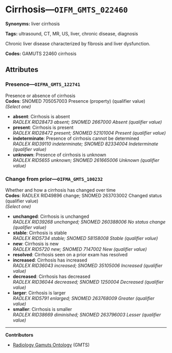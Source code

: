# Cirrhosis—`OIFM_GMTS_022460`

**Synonyms:** liver cirrhosis

**Tags:** ultrasound, CT, MR, US, liver, chronic disease, diagnosis

Chronic liver disease characterized by fibrosis and liver dysfunction.

**Codes:** GAMUTS 22460 cirrhosis

## Attributes

### Presence—`OIFMA_GMTS_122741`

Presence or absence of cirrhosis  
**Codes**: SNOMED 705057003 Presence (property) (qualifier value)  
*(Select one)*

- **absent**: Cirrhosis is absent  
_RADLEX RID28473 absent; SNOMED 2667000 Absent (qualifier value)_
- **present**: Cirrhosis is present  
_RADLEX RID28472 present; SNOMED 52101004 Present (qualifier value)_
- **indeterminate**: Presence of cirrhosis cannot be determined  
_RADLEX RID39110 indeterminate; SNOMED 82334004 Indeterminate (qualifier value)_
- **unknown**: Presence of cirrhosis is unknown  
_RADLEX RID5655 unknown; SNOMED 261665006 Unknown (qualifier value)_

### Change from prior—`OIFMA_GMTS_100232`

Whether and how a cirrhosis has changed over time  
**Codes**: RADLEX RID49896 change; SNOMED 263703002 Changed status (qualifier value)  
*(Select one)*

- **unchanged**: Cirrhosis is unchanged  
_RADLEX RID39268 unchanged; SNOMED 260388006 No status change (qualifier value)_
- **stable**: Cirrhosis is stable  
_RADLEX RID5734 stable; SNOMED 58158008 Stable (qualifier value)_
- **new**: Cirrhosis is new  
_RADLEX RID5720 new; SNOMED 7147002 New (qualifier value)_
- **resolved**: Cirrhosis seen on a prior exam has resolved  
- **increased**: Cirrhosis has increased  
_RADLEX RID36043 increased; SNOMED 35105006 Increased (qualifier value)_
- **decreased**: Cirrhosis has decreased  
_RADLEX RID36044 decreased; SNOMED 1250004 Decreased (qualifier value)_
- **larger**: Cirrhosis is larger  
_RADLEX RID5791 enlarged; SNOMED 263768009 Greater (qualifier value)_
- **smaller**: Cirrhosis is smaller  
_RADLEX RID38669 diminished; SNOMED 263796003 Lesser (qualifier value)_

---

**Contributors**

- [Radiology Gamuts Ontology](https://gamuts.net/) (GMTS)